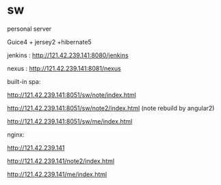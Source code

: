 # sw
personal server

Guice4 + jersey2 +hibernate5 

jenkins : http://121.42.239.141:8080/jenkins

nexus : http://121.42.239.141:8081/nexus

built-in spa:

http://121.42.239.141:8051/sw/note/index.html

http://121.42.239.141:8051/sw/note2/index.html (note rebuild by angular2)

http://121.42.239.141:8051/sw/me/index.html

nginx:

http://121.42.239.141

http://121.42.239.141/note2/index.html

http://121.42.239.141/me/index.html
